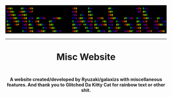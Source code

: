 <div align="center">
<img src="assets/logo.svg">
</div>

---

# <p align="center">Misc Website</p>
<br>

<div align="center">
<strong>A website created/developed by Ryuzaki/galaxizs with miscellaneous features.

</strong>
<strong>And thank you to Glitched Da Kitty Cat for rainbow text or other shit.</strong>
</div>

<br>
